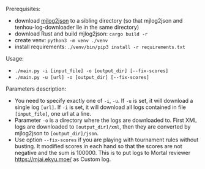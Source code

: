 Prerequisites:

- download [mjlog2json](https://github.com/tsubakisakura/mjlog2json) to a sibling directory (so that mjlog2json and tenhou-log-downloader lie in the same directory)
- download Rust and build mjlog2json: `cargo build -r`
- create venv: `python3 -m venv ./venv`
- install requirements: `./venv/bin/pip3 install -r requirements.txt`

Usage:

- `./main.py -i [input_file] -o [output_dir] [--fix-scores]`
- `./main.py -u [url] -o [output_dir] [--fix-scores]`

Parameters description:

- You need to specify exactly one of `-i`, `-u`. If `-u` is set, it will download a single log `[url]`. If `-i` is set, it will download all logs contained in file `[input_file]`, one url at a line.
- Parameter `-o` is a directory where the logs are downloaded to. First XML logs are downloaded to `[output_dir]/xml`, then they are converted by mjlog2json to `[output_dir]/json`.
- Use option `--fix-scores` if you are playing with tournament rules without busting. It modified scores in each hand so that the scores are not negative and the sum is 100000. This is to put logs to Mortal reviewer https://mjai.ekyu.moe/ as Custom log.
